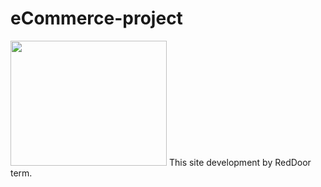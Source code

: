 # eCommerce-project
<img src="images/redDoor.png" width="250" height="200"/>
This site development by RedDoor term.
